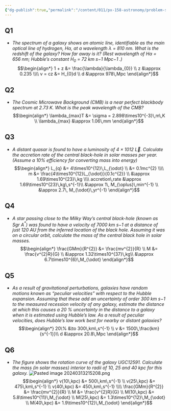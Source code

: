 ```yaml
---
{"dg-publish":true,"permalink":"/content/011/px-158-astronomy/problem-sheets/px-158-ps-5/","noteIcon":"1","created":"2025-08-27T13:14:00.415+01:00","updated":"2024-11-26T20:12:44.000+00:00"}
---
```


## Q1
- *The spectrum of a galaxy shows an atomic line, identifiable as the main optical line of hydrogen, Hα, at a wavelength λ = 810 nm. What is the redshift of the galaxy? How far away is it? (Rest wavelength of ${} H\alpha$ = 656 nm; Hubble’s constant $H_{0}$ = 72 km s−1 Mpc−1 .)*
$$\begin{align*}
	1 + z &= \frac{\lambda}{\lambda_{0}} \\
	z &\approx 0.235 \\\\
	v = cz &= H_{0}d \\
	d &\approx 978\,Mpc
\end{align*}$$
## Q2
- *The Cosmic Microwave Background (CMB) is a near perfect blackbody spectrum at 2.73 K. What is the peak wavelength of the CMB?*
$$\begin{align*}
	\lambda_{max}T &= \sigma = 2.898\times10^{-3}\,m\,K \\
	\lambda_{max} &\approx 1.06\,mm
\end{align*}$$
## Q3
- *A distant quasar is found to have a luminosity of 4 × 1012 L. Calculate the accretion rate of the central black-hole in solar masses per year. (Assume a 10% efficiency for converting mass into energy)*
$$\begin{align*}
	L_{q} &= 4\times10^{12}\,L_{\odot} \\
	&= 0.1mc^{2} \\\\
	m &= \frac{4\times10^{12}L_{\odot}}{0.1c^{2}} \\
	&\approx 1.69\times10^{23}\,kg \\\\
	accretion\,rate &\approx 1.69\times10^{23}\,kg\,s^{-1}\\
	&\approx 1\, M_{\oplus}\,min^{-1} \\
	&\approx 2.7\, M_{\odot}\,yr^{-1}	
\end{align*}$$
## Q4
- *A star passing close to the Milky Way’s central black-hole (known as Sgr A${} ^*$) was found to have a velocity of 7000 km s−1 at a distance of just 120 AU from the inferred location of the black hole. Assuming it was on a circular orbit, calculate the mass of the central black hole in solar masses.* 
$$\begin{align*}
	\frac{GMm}{R^{2}} &= \frac{mv^{2}}{R} \\
	M &= \frac{v^{2}R}{G} \\
	&\approx 1.32\times10^{37}\,kg\\
	&\approx 6.7\times10^{6}\,M_{\odot}
\end{align*}$$
## Q5
- *As a result of gravitational perturbations, galaxies have random motions known as “peculiar velocities” with respect to the Hubble expansion. Assuming that these add an uncertainty of order 300 km s−1 to the measured recession velocity of any galaxy, estimate the distance at which this causes a 20 % uncertainty in the distance to a galaxy when it is estimated using Hubble’s law. As a result of peculiar velocities, does Hubble’s law work best for nearby or distant galaxies?* 
$$\begin{align*}
	20\%  &\to 300\,km\,s^{-1} \\
	v &= 1500\,\frac{km}{s^{-1}}\\
	d &\approx 20.8\,Mpc
\end{align*}$$
## Q6
- *The figure shows the rotation curve of the galaxy UGC12591. Calculate the mass (in solar masses) interior to radii of 10, 25 and 40 kpc for this galaxy.*
![Pasted image 20240313215208.png](/img/user/pics/Pasted%20image%2020240313215208.png)
$$\begin{align*}
	v(10\,kpc) &= 500\,km\,s^{-1} \\
	v(25\,kpc) &= 475\,km\,s^{-1} \\
	v(40\,kpc) &= 450\,km\,s^{-1} \\\\
	\frac{GMm}{R^{2}} &= \frac{mv^{2}}{R} \\
	M &= \frac{v^{2}R}{G} \\
	M(10\,kpc) &= 5.8\times10^{11}\,M_{\odot} \\
	M(25\,kpc) &= 1.3\times10^{12}\,M_{\odot} \\
	M(40\,kpc) &= 1.9\times10^{12}\,M_{\odot} 
\end{align*}$$
